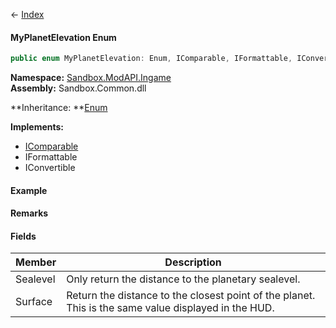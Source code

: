 ← [Index](Api-Index)

#### MyPlanetElevation Enum

```csharp
public enum MyPlanetElevation: Enum, IComparable, IFormattable, IConvertible
```

**Namespace:** [Sandbox.ModAPI.Ingame](Sandbox.ModAPI.Ingame)  
**Assembly:** Sandbox.Common.dll

**Inheritance: **[Enum](System.Enum)

**Implements:**  
* [IComparable](System.IComparable)  
* IFormattable  
* IConvertible

#### Example

#### Remarks

#### Fields

|Member|Description|
|---|---|
|Sealevel|Only return the distance to the planetary sealevel.|
|Surface|Return the distance to the closest point of the planet. This is the same value displayed in the HUD.|

